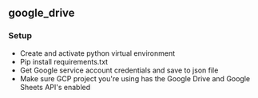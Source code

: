 ## google_drive
### Setup
- Create and activate python virtual environment
- Pip install requirements.txt
- Get Google service account credentials and save to json file
- Make sure GCP project you're using has the Google Drive and Google Sheets API's enabled